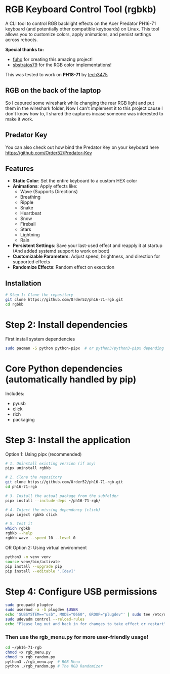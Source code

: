# RGB Keyboard Control Tool (rgbkb)

A CLI tool to control RGB backlight effects on the Acer Predator PH16-71 keyboard (and potentially other compatible keyboards) on Linux. This tool allows you to customize colors, apply animations, and persist settings across reboots.
    
**Special thanks to:**
- [fuho](https://github.com/fuho) for creating this amazing project!
- [sbstratos79](https://github.com/sbstratos79) for the RGB color implementations!

This was tested to work on **PH18-71** by [tech3475](https://github.com/tech3475)

## **RGB on the back of the laptop**
So I capured some wireshark while changing the rear RGB light and put them in the wireshark folder, Now I can't implement it to this project cause I don't know how to, I shared the captures incase someone was interested to make it work.

##  **Predator Key** 
You can also check out how bind the Predator Key on your keyboard here https://github.com/Order52/Predator-Key

## Features

- **Static Color**: Set the entire keyboard to a custom HEX color
- **Animations**: Apply effects like:
  - Wave (Supports Directions)
  - Breathing
  - Ripple
  - Snake
  - Heartbeat
  - Snow
  - Fireball
  - Stars
  - Lightning
  - Rain
- **Persistent Settings**: Save your last-used effect and reapply it at startup (And added systemd support to work on boot)
- **Customizable Parameters**: Adjust speed, brightness, and direction for supported effects
- **Randomize Effects**: Random effect on execution

## Installation

```bash
# Step 1: Clone the repository
git clone https://github.com/Order52/ph16-71-rgb.git
cd rgbkb
```

# Step 2: Install dependencies
 First install system dependencies
```bash
sudo pacman -S python python-pipx  # or python3/python3-pipx depending on your distro
```

# Core Python dependencies (automatically handled by pip)
 Includes:
 - pyusb
 - click
 - rich
 - packaging

# Step 3: Install the application
 Option 1: Using pipx (recommended)
```bash
# 1. Uninstall existing version (if any)
pipx uninstall rgbkb

# 2. Clone the repository
git clone https://github.com/Order52/ph16-71-rgb.git
cd ph16-71-rgb

# 3. Install the actual package from the subfolder
pipx install --include-deps ~/ph16-71-rgb/

# 4. Inject the missing dependency (click)
pipx inject rgbkb click

# 5. Test it
which rgbkb
rgbkb --help
rgbkb wave --speed 10 --level 0

```

 OR Option 2: Using virtual environment
```bash
python3 -m venv venv
source venv/bin/activate
pip install --upgrade pip
pip install --editable '.[dev]'
```

# Step 4: Configure USB permissions
```bash
sudo groupadd plugdev
sudo usermod -a -G plugdev $USER
echo 'SUBSYSTEM=="usb", MODE="0660", GROUP="plugdev"' | sudo tee /etc/udev/rules.d/99-usb-permissions.rules
sudo udevadm control --reload-rules
echo "Please log out and back in for changes to take effect or restart"
```
  
### Then use the rgb_menu.py for more user-friendly usage!
```bash
cd ~/ph16-71-rgb
chmod +x rgb_menu.py
chmod +x rgb_random.py   
python3 ./rgb_menu.py  # RGB Menu
python ./rgb_random.py # The RGB Randomizer
```
